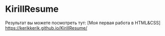 # KirillResume
Результат вы можете посмотреть тут:
[Моя первая работа в HTML&CSS]
https://kerikkerik.github.io/KirillResume/
